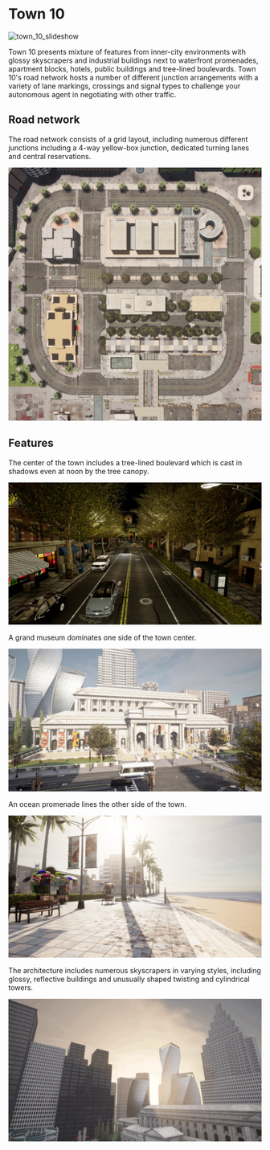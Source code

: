 # Town 10

![town_10_slideshow](./img/catalogue/maps/town10/town10.webp)

Town 10 presents mixture of features from inner-city environments with glossy skyscrapers and industrial buildings next to waterfront promenades, apartment blocks, hotels, public buildings and tree-lined boulevards. Town 10's road network hosts a number of different junction arrangements with a variety of lane markings, crossings and signal types to challenge your autonomous agent in negotiating with other traffic. 

## Road network

The road network consists of a grid layout, including numerous different junctions including a 4-way yellow-box junction, dedicated turning lanes and central reservations. 

![town_10_aerial](./img/catalogue/maps/town10/town10aerial.webp)

## Features

The center of the town includes a tree-lined boulevard which is cast in shadows even at noon by the tree canopy.

![town_10_boulevard](./img/catalogue/maps/town10/boulevard.webp)

A grand museum dominates one side of the town center. 

![town_10_boulevard](./img/catalogue/maps/town10/museum.webp)

An ocean promenade lines the other side of the town.

![town_10_promenade](./img/catalogue/maps/town10/promenade.webp)

The architecture includes numerous skyscrapers in varying styles, including glossy, reflective buildings and unusually shaped twisting and cylindrical towers.

![town_10_skyscrapers](./img/catalogue/maps/town10/skyscrapers.webp)

